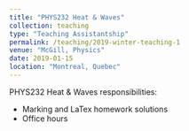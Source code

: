 ```yaml
---
title: "PHYS232 Heat & Waves"
collection: teaching
type: "Teaching Assistantship"
permalink: /teaching/2019-winter-teaching-1
venue: "McGill, Physics"
date: 2019-01-15
location: "Montreal, Quebec"
---
```


PHYS232 Heat & Waves responsibilities:
* Marking and LaTex homework solutions
* Office hours
